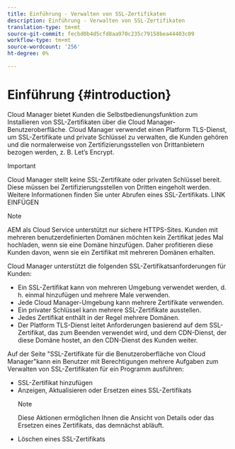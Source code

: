 ```yaml
---
title: Einführung - Verwalten von SSL-Zertifikaten
description: Einführung - Verwalten von SSL-Zertifikaten
translation-type: tm+mt
source-git-commit: fecbd0b4d5cfd8aa970c235c79158bea44403c09
workflow-type: tm+mt
source-wordcount: '256'
ht-degree: 0%

---
```



# Einführung {#introduction}

Cloud Manager bietet Kunden die Selbstbedienungsfunktion zum Installieren von SSL-Zertifikaten über die Cloud Manager-Benutzeroberfläche. Cloud Manager verwendet einen Platform TLS-Dienst, um SSL-Zertifikate und private Schlüssel zu verwalten, die Kunden gehören und die normalerweise von Zertifizierungsstellen von Drittanbietern bezogen werden, z. B. Let’s Encrypt.

>[!IMPORTANT]
>Cloud Manager stellt keine SSL-Zertifikate oder privaten Schlüssel bereit. Diese müssen bei Zertifizierungsstellen von Dritten eingeholt werden. Weitere Informationen finden Sie unter Abrufen eines SSL-Zertifikats. LINK EINFÜGEN

>[!NOTE]
>AEM als Cloud Service unterstützt nur sichere HTTPS-Sites. Kunden mit mehreren benutzerdefinierten Domänen möchten kein Zertifikat jedes Mal hochladen, wenn sie eine Domäne hinzufügen. Daher profitieren diese Kunden davon, wenn sie ein Zertifikat mit mehreren Domänen erhalten.

Cloud Manager unterstützt die folgenden SSL-Zertifikatsanforderungen für Kunden:

* Ein SSL-Zertifikat kann von mehreren Umgebung verwendet werden, d. h. einmal hinzufügen und mehrere Male verwenden.
* Jede Cloud Manager-Umgebung kann mehrere Zertifikate verwenden.
* Ein privater Schlüssel kann mehrere SSL-Zertifikate ausstellen.
* Jedes Zertifikat enthält in der Regel mehrere Domänen.
* Der Platform TLS-Dienst leitet Anforderungen basierend auf dem SSL-Zertifikat, das zum Beenden verwendet wird, und dem CDN-Dienst, der diese Domäne hostet, an den CDN-Dienst des Kunden weiter.

Auf der Seite &quot;SSL-Zertifikate für die Benutzeroberfläche von Cloud Manager&quot;kann ein Benutzer mit Berechtigungen mehrere Aufgaben zum Verwalten von SSL-Zertifikaten für ein Programm ausführen:

* SSL-Zertifikat hinzufügen
* Anzeigen, Aktualisieren oder Ersetzen eines SSL-Zertifikats
   >[!NOTE]
   >Diese Aktionen ermöglichen Ihnen die Ansicht von Details oder das Ersetzen eines Zertifikats, das demnächst abläuft.
* Löschen eines SSL-Zertifikats